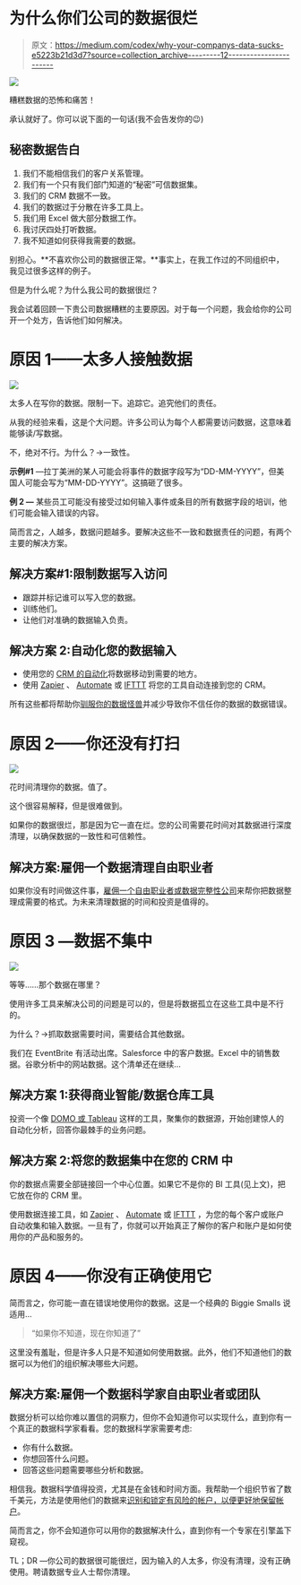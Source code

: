 # 为什么你们公司的数据很烂

> 原文：<https://medium.com/codex/why-your-companys-data-sucks-e5223b21d3d7?source=collection_archive---------12----------------------->

![](img/2be63d63a7ffaed5ee035e88b986d8c8.png)

糟糕数据的恐怖和痛苦！

承认就好了。你可以说下面的一句话(我不会告发你的😉)

## **秘密数据告白**

1.  我们不能相信我们的客户关系管理。
2.  我们有一个只有我们部门知道的“秘密”可信数据集。
3.  我们的 CRM 数据不一致。
4.  我们的数据过于分散在许多工具上。
5.  我们用 Excel 做大部分数据工作。
6.  我讨厌四处打听数据。
7.  我不知道如何获得我需要的数据。

别担心。**不喜欢你公司的数据很正常。**事实上，在我工作过的不同组织中，我见过很多这样的例子。

但是为什么呢？为什么我公司的数据很烂？

我会试着回顾一下贵公司数据糟糕的主要原因。对于每一个问题，我会给你的公司开一个处方，告诉他们如何解决。

# 原因 1——太多人接触数据

![](img/e0b079af0fb25506dde8be9366aad7f9.png)

太多人在写你的数据。限制一下。追踪它。追究他们的责任。

从我的经验来看，这是个大问题。许多公司认为每个人都需要访问数据，这意味着能够读/写数据。

不，绝对不行。为什么？→一致性。

**示例#1** —拉丁美洲的某人可能会将事件的数据字段写为“DD-MM-YYYY”，但美国人可能会写为“MM-DD-YYYY”。这搞砸了很多。

**例 2 —** 某些员工可能没有接受过如何输入事件或条目的所有数据字段的培训，他们可能会输入错误的内容。

简而言之，人越多，数据问题越多。要解决这些不一致和数据责任的问题，有两个主要的解决方案。

## 解决方案#1:限制数据写入访问

*   跟踪并标记谁可以写入您的数据。
*   训练他们。
*   让他们对准确的数据输入负责。

## 解决方案 2:自动化您的数据输入

*   使用您的 [CRM 的自动化](https://www.salesforce.com/products/platform/solutions/automate-business-processes/)将数据移动到需要的地方。
*   使用 [Zapier](https://zapier.com) 、 [Automate](https://automate.io/) 或 [IFTTT](https://ifttt.com) 将您的工具自动连接到您的 CRM。

所有这些都将帮助你[驯服你的数据怪兽](https://www.processzip.com/how-to-tame-your-data-monster/)并减少导致你不信任你的数据的数据错误。

# 原因 2——你还没有打扫

![](img/aa73bbe4c489f3f36fba35d54499d837.png)

花时间清理你的数据。值了。

这个很容易解释，但是很难做到。

如果你的数据很烂，那是因为它一直在烂。您的公司需要花时间对其数据进行深度清理，以确保数据的一致性和可信赖性。

## 解决方案:雇佣一个数据清理自由职业者

如果你没有时间做这件事，[雇佣一个自由职业者或数据完整性公司](https://www.upwork.com/search/profiles/?nbs=1&q=data+cleaning)来帮你把数据整理成需要的格式。为未来清理数据的时间和投资是值得的。

# 原因 3 —数据不集中

![](img/691a1c454a3183f76642b7ee2c6c0deb.png)

等等……那个数据在哪里？

使用许多工具来解决公司的问题是可以的，但是将数据孤立在这些工具中是不行的。

为什么？→抓取数据需要时间，需要结合其他数据。

我们在 EventBrite 有活动出席。Salesforce 中的客户数据。Excel 中的销售数据。谷歌分析中的网站数据。这个清单还在继续…

## 解决方案 1:获得商业智能/数据仓库工具

投资一个像 [DOMO 或 Tableau](/swlh/domo-vs-tableau-round-by-round-18aae0d6bf60) 这样的工具，聚集你的数据源，开始创建惊人的自动化分析，回答你最棘手的业务问题。

## 解决方案 2:将您的数据集中在您的 CRM 中

你的数据点需要全部链接回一个中心位置。如果它不是你的 BI 工具(见上文)，把它放在你的 CRM 里。

使用数据连接工具，如 [Zapier](https://zapier.com) 、 [Automate](https://automate.io/) 或 [IFTTT](https://ifttt.com) ，为您的每个客户或账户自动收集和输入数据。一旦有了，你就可以开始真正了解你的客户和账户是如何使用你的产品和服务的。

# 原因 4——你没有正确使用它

简而言之，你可能一直在错误地使用你的数据。这是一个经典的 Biggie Smalls 说适用…

> “如果你不知道，现在你知道了”

这里没有羞耻，但是许多人只是不知道如何使用数据。此外，他们不知道他们的数据可以为他们的组织解决哪些大问题。

## 解决方案:雇佣一个数据科学家自由职业者或团队

数据分析可以给你难以置信的洞察力，但你不会知道你可以实现什么，直到你有一个真正的数据科学家看看。您的数据科学家需要考虑:

*   你有什么数据。
*   你想回答什么问题。
*   回答这些问题需要哪些分析和数据。

相信我。数据科学值得投资，尤其是在金钱和时间方面。我帮助一个组织节省了数千美元，方法是使用他们的数据来[识别和锁定有风险的帐户，以便更好地保留帐户](https://www.processzip.com/case-study-improved-account-retention-with-predictive-analytics/)。

简而言之，你不会知道你可以用你的数据解决什么，直到你有一个专家在引擎盖下窥视。

TL；DR —你公司的数据很可能很烂，因为输入的人太多，你没有清理，没有正确使用。聘请数据专业人士帮你清理。